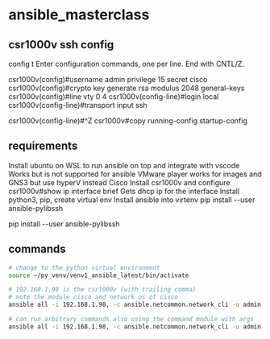 # ansible_masterclass

## csr1000v ssh config

config t
Enter configuration commands, one per line.  End with CNTL/Z.

csr1000v(config)#username admin privilege 15 secret cisco
csr1000v(config)#crypto key generate rsa modulus 2048 general-keys
csr1000v(config)#line vty 0 4
csr1000v(config-line)#login local
csr1000v(config-line)#transport input ssh

csr1000v(config-line)#^Z
csr1000v#copy running-config startup-config

## requirements

Install ubuntu on WSL to run ansible on top and integrate with vscode
Works but is not supported for ansible
VMware player works for images and GNS3 but use hyperV instead
Cisco
Install csr1000v and configure
csr1000v#show ip interface brief
Gets dhcp ip for the interface
Install python3, pip, create virtual env
Install ansible into virtenv
pip install --user ansible-pylibssh

pip install --user ansible-pylibssh


## commands

```` bash
# change to the python virtual environment
source ~/py_venv/venv1_ansible_latest/bin/activate

# 192.168.1.98 is the csr1000v (with trailing comma)
# note the module cisco and network os of cisco
ansible all -i 192.168.1.98, -c ansible.netcommon.network_cli -u admin -k -m cisco.ios.ios_facts -e ansible_network_os=cisco.ios.ios

# can run arbitrary commands also using the command module with args
ansible all -i 192.168.1.98, -c ansible.netcommon.network_cli -u admin -k -m cisco.ios.ios_command -e ansible_network_os=cisco.ios.ios -a "commands='show ip interface brief'"

````
